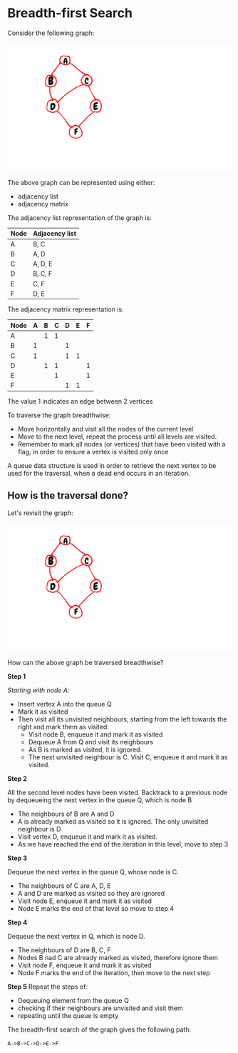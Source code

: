 # Breadth-first Search
Consider the following graph:

![bfs](../images/bfs_dfs.jpeg)

The above graph can be represented using either:
* adjacency list
* adjacency matrix

The adjacency list representation of the graph is:

Node | Adjacency list
---- | ----
A | B, C
B | A, D
C | A, D, E
D | B, C, F
E | C, F
F | D, E

The adjacency matrix representation is:

Node | A | B | C | D | E | F |
--- | --- | --- | --- | --- | --- | --- |
A | | 1 | 1 | | |
B | 1 | | | 1 | | |
C | 1 | | | 1 | 1
D | | 1 | 1 | | | 1|
E | | | 1 | | | 1 |
F | | | | 1 | 1 |

The value 1 indicates an edge between 2 vertices

To traverse the graph breadthwise:
- Move horizontally and visit all the nodes of the current level
- Move to the next level, repeat the process until all levels are visited.
- Remember to mark all nodes (or vertices) that have been visited with a flag, in order to ensure a vertex is visited only once

A queue data structure is used in order to retrieve the next vertex to be used for the traversal, when a dead end occurs in an iteration.

## How is the traversal done?
Let's revisit the graph:

![bfs](../images/bfs_dfs.jpeg)

How can the above graph be traversed breadthwise?

**Step 1**

*Starting with node A*:
- Insert vertex A into the queue Q
- Mark it as visited
- Then visit all its unvisited neighbours, starting from the left towards the right and mark them as visited:
  - Visit node B, enqueue it and mark it as visited
  - Dequeue A from Q and visit its neighbours
  - As B is marked as visited, it is ignored.
  - The next unvisited neighbour is C. Visit C, enqueue it and mark it as visited.


**Step 2**

All the second level nodes have been visited. Backtrack to a previous node by dequeueing the next vertex in the queue Q, which is node B

- The neighbours of B are A and D
- A is already marked as visited so it is ignored. The only unvisited neighbour is D
- Visit vertex D, enqueue it and mark it as visited.
- As we have reached the end of the iteration in this level, move to step 3

**Step 3**

Dequeue the next vertex in the queue Q, whose node is C.
- The neighbours of C are A, D, E
- A and D are marked as visited so they are ignored
- Visit node E, enqueue it and mark it as visited
- Node E marks the end of that level so move to step 4

**Step 4**

Dequeue the next vertex in Q, which is node D.
- The neighbours of D are B, C, F
- Nodes B nad C are already marked as visited, therefore ignore them
- Visit node F, enqueue it and mark it as visited
- Node F marks the end of the iteration, then move to the next step

**Step 5**
Repeat the steps of:
- Dequeuing element from the queue Q
- checking if their neighbours are unvisited and visit them
- repeating until the queue is empty

The breadth-first search of the graph gives the following path:

```
A->B->C->D->E->F
